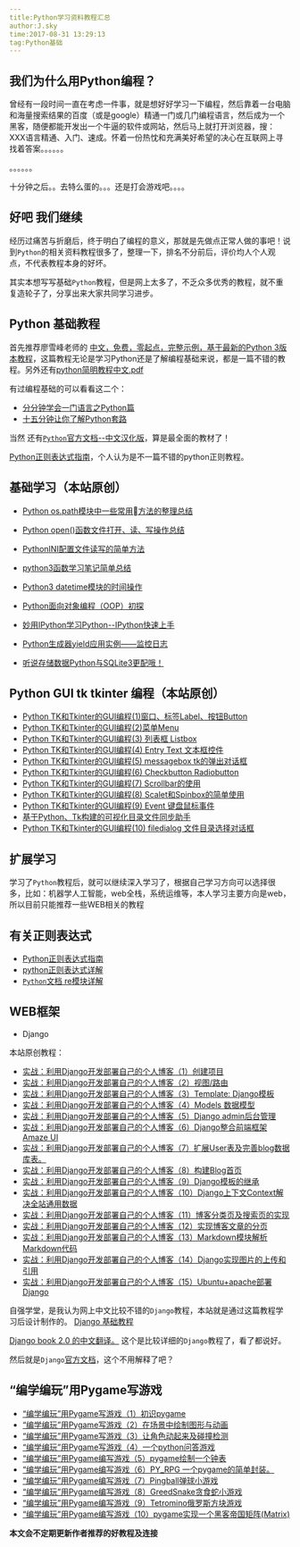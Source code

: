 ```yaml
---
title:Python学习资料教程汇总
author:J.sky
time:2017-08-31 13:29:13
tag:Python基础
---
```


## 我们为什么用Python编程？

曾经有一段时间一直在考虑一件事，就是想好好学习一下编程，然后靠着一台电脑和海量搜索结果的百度（或是google）精通一门或几门编程语言，然后成为一个黑客，随便都能开发出一个牛逼的软件或网站，然后马上就打开浏览器，搜：XXX语言精通、入门、速成。怀着一份热忱和充满美好希望的决心在互联网上寻找着答案。。。。。。

。。。。。。

十分钟之后。。去特么蛋的。。。还是打会游戏吧。。。。

##  好吧 我们继续

经历过痛苦与折磨后，终于明白了编程的意义，那就是先做点正常人做的事吧！说到`Python`的相关资料教程很多了，整理一下，排名不分前后，评价均人个人观点，不代表教程本身的好坏。

其实本想写写基础`Python`教程，但是网上太多了，不乏众多优秀的教程，就不重复造轮子了，分享出来大家共同学习进步。

## Python 基础教程

首先推荐廖雪峰老师的 [中文，免费，零起点，完整示例，基于最新的Python 3版本教程](https://www.liaoxuefeng.com/wiki/0014316089557264a6b348958f449949df42a6d3a2e542c000)，这篇教程无论是学习Python还是了解编程基础来说，都是一篇不错的教程。另外还有[python简明教程中文.pdf](http://vdisk.weibo.com/s/BE2Z8B94-5w97)

有过编程基础的可以看看这二个：

+  [分分钟学会一门语言之Python篇](http://www.code123.cc/1049.html)
+ [十五分钟让你了解Python套路](http://www.jianshu.com/p/36ae91c38279)

当然 还有[`Python`官方文档--中文汉化版](http://python.usyiyi.cn/translate/python_352/index.html)，算是最全面的教材了！

[Python正则表达式指南](http://www.cnblogs.com/huxi/archive/2010/07/04/1771073.html)，个人认为是不一篇不错的python正则教程。

## 基础学习（本站原创）

+  [Python os.path模块中一些常用方法的整理总结](http://www.17python.com/blog/12)
+  [Python open()函数文件打开、读、写操作总结](http://www.17python.com/blog/13)
+  [PythonINI配置文件读写的简单方法](http://www.17python.com/blog/14)
+  [python3函数学习笔记简单总结](http://www.17python.com/blog/15)
+  [Python3 datetime模块的时间操作](http://www.17python.com/blog/16)
+  [Python面向对象编程（OOP）初探](http://www.17python.com/blog/30)

+  [妙用IPython学习Python--IPython快速上手](http://www.17python.com/blog/74)
+  [Python生成器yield应用实例——监控日志](http://www.17python.com/blog/68)
+  [听说存储数据Python与SQLite3更配哦！](http://www.17python.com/blog/55)

## Python GUI tk tkinter 编程（本站原创）

+  [Python TK和Tkinter的GUI编程(1)窗口、标签Label、按钮Button](http://www.17python.com/blog/21)
+  [Python TK和Tkinter的GUI编程(2)菜单Menu](http://www.17python.com/blog/22)
+  [Python TK和Tkinter的GUI编程(3) 列表框 Listbox](http://www.17python.com/blog/23)
+  [Python TK和Tkinter的GUI编程(4) Entry Text 文本框控件](http://www.17python.com/blog/24)
+  [Python TK和Tkinter的GUI编程(5) messagebox tk的弹出对话框](http://www.17python.com/blog/25)
+  [Python TK和Tkinter的GUI编程(6) Checkbutton Radiobutton](http://www.17python.com/blog/26)
+  [Python TK和Tkinter的GUI编程(7) Scrollbar的使用](http://www.17python.com/blog/27)
+  [Python TK和Tkinter的GUI编程(8) Scalet和Spinbox的简单使用](http://www.17python.com/blog/28)
+  [Python TK和Tkinter的GUI编程(9) Event 键盘鼠标事件](http://www.17python.com/blog/29)
+  [基于Python、Tk构建的可视化目录文件同步助手](http://www.17python.com/blog/49)
+  [ Python TK和Tkinter的GUI编程(10) filedialog 文件目录选择对话框](http://www.17python.com/blog/69)




## 扩展学习

学习了`Python`教程后，就可以继续深入学习了，根据自己学习方向可以选择很多，比如：机器学人工智能，web全栈，系统运维等，本人学习主要方向是web，所以目前只能推荐一些WEB相关的教程

## 有关正则表达式


+ [Python正则表达式指南](http://www.cnblogs.com/huxi/archive/2010/07/04/1771073.html)
+ [python正则表达式详解](http://www.cnblogs.com/dyfblog/p/5880728.html)
+ [`Python`文档 re模块详解](http://python.usyiyi.cn/translate/python_352/library/re.html#module-re)

## WEB框架

+ Django

本站原创教程：

+ [实战：利用Django开发部署自己的个人博客（1）创建项目](http://www.17python.com/blog/52)
+ [实战：利用Django开发部署自己的个人博客（2）视图/路由](http://www.17python.com/blog/53)
+ [实战：利用Django开发部署自己的个人博客（3）Template: Django模板](http://www.17python.com/blog/54)
+ [实战：利用Django开发部署自己的个人博客（4）Models 数据模型](http://www.17python.com/blog/56)
+ [实战：利用Django开发部署自己的个人博客（5）Django admin后台管理](http://www.17python.com/blog/57)
+ [实战：利用Django开发部署自己的个人博客（6）Django整合前端框架Amaze UI](http://www.17python.com/blog/58)
+ [实战：利用Django开发部署自己的个人博客（7）扩展User表及完善blog数据库表。](http://www.17python.com/blog/59)
+ [实战：利用Django开发部署自己的个人博客（8）构建Blog首页](http://www.17python.com/blog/60)
+ [实战：利用Django开发部署自己的个人博客（9）Django模板的继承](http://www.17python.com/blog/61)
+ [实战：利用Django开发部署自己的个人博客（10）Django上下文Context解决全站通用数据](http://www.17python.com/blog/62)
+ [实战：利用Django开发部署自己的个人博客（11）博客分类页及搜索页的实现](http://www.17python.com/blog/63)
+ [实战：利用Django开发部署自己的个人博客（12）实现博客文章的分页](http://www.17python.com/blog/64)
+ [实战：利用Django开发部署自己的个人博客（13）Markdown模块解析Markdown代码](http://www.17python.com/blog/65)
+ [实战：利用Django开发部署自己的个人博客（14）Django实现图片的上传和引用](http://www.17python.com/blog/66)
+ [实战：利用Django开发部署自己的个人博客（15）Ubuntu+apache部署Django](http://www.17python.com/blog/67)


自强学堂，是我认为网上中文比较不错的`Django`教程，本站就是通过这篇教程学习后设计制作的。
[Django 基础教程](http://code.ziqiangxuetang.com/django/django-tutorial.html)

[Django book 2.0 的中文翻译。](http://djangobook.py3k.cn/2.0/) 这个是比较详细的`Django`教程了，看了都说好。

然后就是`Django`[官方文档](https://docs.djangoproject.com/en/1.11/)，这个不用解释了吧？

## “编学编玩”用Pygame写游戏

+  [“编学编玩”用Pygame写游戏（1）初识pygame](http://www.17python.com/blog/44)
+  [“编学编玩”用Pygame写游戏（2）在场景中绘制图形与动画](http://www.17python.com/blog/45)
+  [“编学编玩”用Pygame写游戏（3）让角色动起来及碰撞检测](http://www.17python.com/blog/46)
+  [“编学编玩”用Pygame写游戏（4）一个python问答游戏](http://www.17python.com/blog/47)
+  [“编学编玩”用Pygame编写游戏（5）pygame绘制一个钟表](http://www.17python.com/blog/48)
+  [“编学编玩”用Pygame编写游戏（6）PY_RPG 一个pygame的简单封装。](http://www.17python.com/blog/70)
+  [ “编学编玩”用Pygame编写游戏（7）Pingball弹球小游戏](http://www.17python.com/blog/71)
+  [“编学编玩”用Pygame编写游戏（8）GreedSnake贪食蛇小游戏](http://www.17python.com/blog/73)
+  [ “编学编玩”用Pygame编写游戏（9）Tetromino俄罗斯方块游戏](http://www.17python.com/blog/76)
+  [“编学编玩”用Pygame编写游戏（10）pygame实现一个黑客帝国矩阵(Matrix)](http://www.17python.com/blog/77)


**本文会不定期更新作者推荐的好教程及连接**